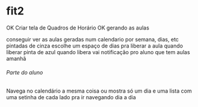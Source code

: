 # fit2
OK Criar tela de Quadros de Horário
OK gerando as aulas

conseguir ver as aulas geradas num calendario por semana, dias, etc
pintadas de cinza
escolhe um espaço de dias pra liberar a aula
quando liberar pinta de azul
quando libera vai notificação pro aluno que tem aulas amanhã


###### Parte do aluno ####
Navega no calendário a mesma coisa
ou 
mostra só um dia e uma lista com uma setinha de cada lado pra ir navegando dia a dia
